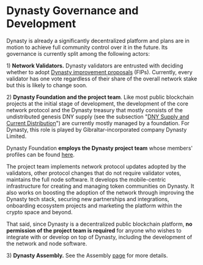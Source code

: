 # Dynasty Governance and Development

Dynasty is already a significantly decentralized platform and plans are in motion to achieve full community control over it in the future. Its governance is currently split among the following actors:

1\) **Network Validators.** Dynasty validators are entrusted with deciding whether to adopt [Dynasty improvement proposals](https://docs.dynastycoin.io/general/fips) (FIPs).  Currently, every validator has one vote regardless of their share of the overall network stake but this is likely to change soon.

2\) **Dynasty Foundation and the project team**. Like most public blockchain projects at the initial stage of development, the development of the core network protocol and the Dynasty treasury that mostly consists of the undistributed genesis DNY supply (see the subsection "[DNY Supply and Current Distribution](https://docs.dynastycoin.io/general/fuse-token/fuse-supply-and-current-distribution)") are currently mostly managed by a foundation. For Dynasty, this role is played by Gibraltar-incorporated company Dynasty Limited.

Dynasty Foundation **employs the Dynasty project team** whose members' profiles can be found [here](https://dynastycoin.io/about).

The project team implements network protocol updates adopted by the validators, other protocol changes that do not require validator votes, maintains the full node software. It develops the mobile-centric infrastructure for creating and managing token communities on Dynasty. It also works on boosting the adoption of the network through improving the Dynasty tech stack, securing new partnerships and integrations, onboarding ecosystem projects and marketing the platform within the crypto space and beyond.

That said, since Dynasty is a decentralized public blockchain platform, **no permission of the project team is required** for anyone who wishes to integrate with or develop on top of Dynasty, including the development of the network and node software.

3\) **Dynasty Assembly.** See the Assembly [page](https://docs.dynastycoin.io/general/fuse-governance/fuse-assembly) for more details.  &#x20;
